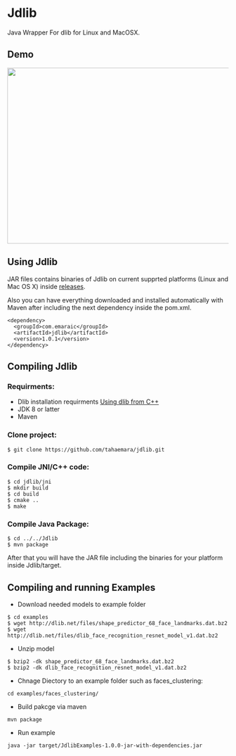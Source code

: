 # Jdlib
Java Wrapper For dlib for Linux and MacOSX.


## Demo

<img src="https://media.giphy.com/media/FD9AfNUw3VX8CqYaph/giphy.gif" width="700" height="400" />

## Using Jdlib
JAR files contains binaries of Jdlib on current supprted platforms (Linux and Mac OS X) inside [releases](https://github.com/tahaemara/jdlib/releases).

Also you can have everything downloaded and installed automatically with Maven after including the next dependency inside the pom.xml.

```
<dependency>
  <groupId>com.emaraic</groupId>
  <artifactId>jdlib</artifactId>
  <version>1.0.1</version>
</dependency>
```

## Compiling Jdlib

### Requirments:
- Dlib installation requirments [Using dlib from C++](http://dlib.net/compile.html)
- JDK 8 or latter
- Maven

### Clone project:
```
$ git clone https://github.com/tahaemara/jdlib.git
```

### Compile JNI/C++ code:
```
$ cd jdlib/jni
$ mkdir build
$ cd build
$ cmake ..
$ make 
```
### Compile Java Package:

```
$ cd ../../Jdlib
$ mvn package
```

After that you will have the JAR file including the binaries for your platform inside Jdlib/target. 

## Compiling and running Examples

- Download needed models to example folder
```
$ cd examples
$ wget http://dlib.net/files/shape_predictor_68_face_landmarks.dat.bz2
$ wget http://dlib.net/files/dlib_face_recognition_resnet_model_v1.dat.bz2
```
- Unzip model
```
$ bzip2 -dk shape_predictor_68_face_landmarks.dat.bz2
$ bzip2 -dk dlib_face_recognition_resnet_model_v1.dat.bz2
```
- Chnage Diectory to an example folder such as faces_clustering:
```
cd examples/faces_clustering/
```
- Build pakcge via maven
```
mvn package
```
- Run example
```
java -jar target/JdlibExamples-1.0.0-jar-with-dependencies.jar
```
